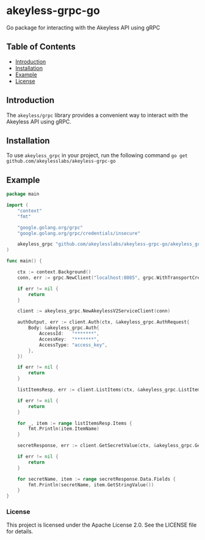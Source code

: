 # akeyless-grpc-go

Go package for interacting with the Akeyless API using gRPC

## Table of Contents

- [Introduction](#introduction)
- [Installation](#installation)
- [Example](#example)
- [License](#license)

## Introduction

The `akeyless/grpc` library provides a convenient way to interact with the Akeyless API using gRPC.

## Installation

To use `akeyless_grpc` in your project, run the following command `go get github.com/akeylesslabs/akeyless-grpc-go`


## Example

```go
package main

import (
	"context"
	"fmt"

	"google.golang.org/grpc"
	"google.golang.org/grpc/credentials/insecure"

	akeyless_grpc "github.com/akeylesslabs/akeyless-grpc-go/akeyless_grpc"
)

func main() {

	ctx := context.Background()
	conn, err := grpc.NewClient("localhost:8085", grpc.WithTransportCredentials(insecure.NewCredentials()))

	if err != nil {
		return
	}

	client := akeyless_grpc.NewAkeylessV2ServiceClient(conn)

	authOutput, err := client.Auth(ctx, &akeyless_grpc.AuthRequest{
		Body: &akeyless_grpc.Auth{
			AccessId:   "*******",
			AccessKey:  "*******",
			AccessType: "access_key",
		},
	})

	if err != nil {
		return
	}

	listItemsResp, err := client.ListItems(ctx, &akeyless_grpc.ListItemsRequest{Body: &akeyless_grpc.ListItems{Token: authOutput.Token}})

	if err != nil {
		return
	}

	for _, item := range listItemsResp.Items {
		fmt.Println(item.ItemName)
	}

	secretResponse, err := client.GetSecretValue(ctx, &akeyless_grpc.GetSecretValueRequest{Body: &akeyless_grpc.GetSecretValue{Token: authOutput.Token, Names: []string{"/MyFirstSecret"}}})

	if err != nil {
		return
	}

	for secretName, item := range secretResponse.Data.Fields {
		fmt.Println(secretName, item.GetStringValue())
	}
}

```

### License

This project is licensed under the Apache License 2.0. See the LICENSE file for details.
